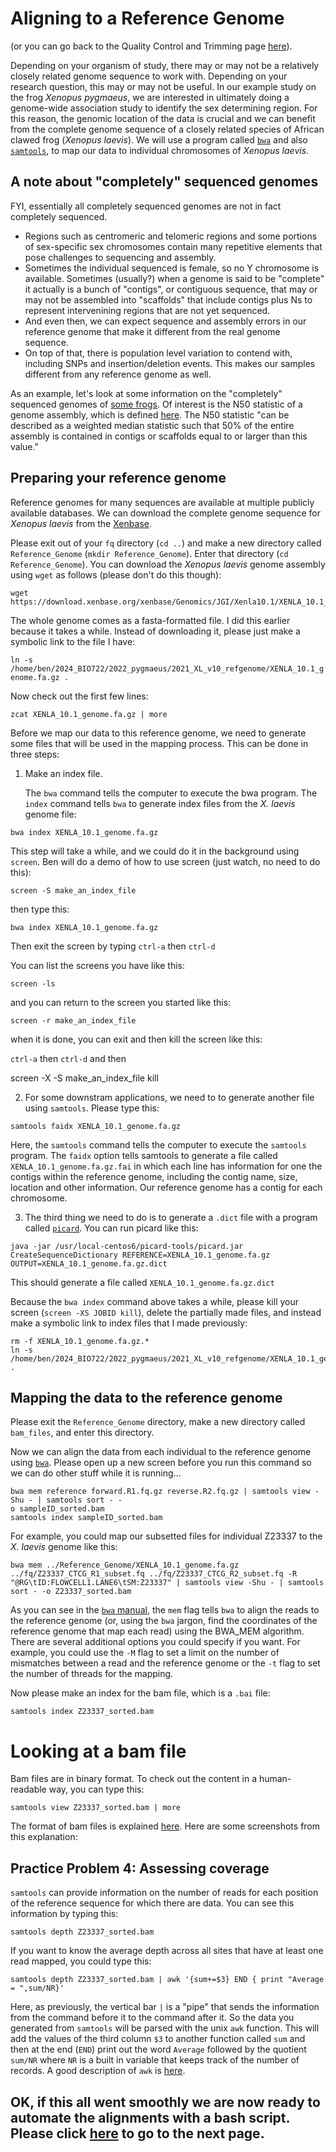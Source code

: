 # Aligning to a Reference Genome

(or you can go back to the Quality Control and Trimming page [here](https://github.com/evansbenj/BIO720/blob/master/1_Lecture_1.md)).

Depending on your organism of study, there may or may not be a relatively closely related genome sequence to work with.  Depending on your research question, this may or may not be useful.  In our example study on the frog *Xenopus pygmaeus*, we are  interested in ultimately doing a genome-wide association study to identify the sex determining region.  For this reason, the genomic location of the data is crucial and we can benefit from the complete genome sequence of a closely related species of African clawed frog (*Xenopus laevis*).  We will use a program called [`bwa`](https://bio-bwa.sourceforge.net/) and also [`samtools`](http://samtools.sourceforge.net/), to map our data to individual chromosomes of *Xenopus laevis*. 

## A note about "completely" sequenced genomes

FYI, essentially all completely sequenced genomes are not in fact completely sequenced.  
- Regions such as centromeric and telomeric regions and some portions of sex-specific sex chromosomes contain many repetitive elements that pose challenges to sequencing and assembly.  
- Sometimes the individual sequenced is female, so no Y chromosome is available.  Sometimes (usually?) when a genome is said to be "complete" it actually is a bunch of "contigs", or contiguous sequence, that may or may not be assembled into "scaffolds" that include contigs plus Ns to represent intervenining regions that are not yet sequenced.  
- And even then, we can expect sequence and assembly errors in our reference genome that make it different from the real genome sequence.  
- On top of that, there is population level variation to contend with, including SNPs and insertion/deletion events.  This makes our samples different from any reference genome as well.

As an example, let's look at some information on the "completely" sequenced genomes of [some frogs](https://www.xenbase.org/xenbase/static-xenbase/ftpDatafiles.jsp).  Of interest is the N50 statistic of a genome assembly, which is defined [here](https://en.wikipedia.org/wiki/N50_statistic). The N50 statistic "can be described as a weighted median statistic such that 50% of the entire assembly is contained in contigs or scaffolds equal to or larger than this value."

## Preparing your reference genome

Reference genomes for many sequences are available at multiple publicly available databases.  We can download the complete genome sequence for *Xenopus laevis* from the [Xenbase](https://www.xenbase.org/xenbase/static-xenbase/ftpDatafiles.jsp). 

Please exit out of your `fq` directory (`cd ..`) and make a new directory called `Reference_Genome` (`mkdir Reference_Genome`). Enter that directory (`cd Reference_Genome`). You can download the *Xenopus laevis* genome assembly using `wget` as follows (please don't do this though):
```
wget https://download.xenbase.org/xenbase/Genomics/JGI/Xenla10.1/XENLA_10.1_genome.fa.gz
```
The whole genome comes as a fasta-formatted file. I did this earlier because it takes a while.  Instead of downloading it, please just make a symbolic link to the file I have:

`ln -s /home/ben/2024_BIO722/2022_pygmaeus/2021_XL_v10_refgenome/XENLA_10.1_genome.fa.gz .`

Now check out the first few lines:

`zcat XENLA_10.1_genome.fa.gz | more`


Before we map our data to this reference genome, we need to generate some files that will be used in the mapping process.  This can be done in three steps:

1. Make an index file.   

    The `bwa` command tells the computer to execute the bwa program.  The `index` command tells `bwa` to generate index files from the *X. laevis* genome file:
```
bwa index XENLA_10.1_genome.fa.gz
```  
This step will take a while, and we could do it in the background using `screen`. Ben will do a demo of how to use screen (just watch, no need to do this):

`screen -S make_an_index_file`
  
then type this:
  
`bwa index XENLA_10.1_genome.fa.gz`
  
Then exit the screen by typing `ctrl-a` then `ctrl-d`
  
You can list the screens you have like this:
  
`screen -ls`

and you can return to the screen you started like this:
  
`screen -r make_an_index_file`
  
when it is done, you can exit and then kill the screen like this:
  
`ctrl-a` then `ctrl-d` and then
  
screen -X -S make_an_index_file kill


2. For some downstram applications, we need to to generate another file using `samtools`.  Please type this:

  `samtools faidx XENLA_10.1_genome.fa.gz`

  Here, the `samtools` command tells the computer to execute the `samtools` program.  The `faidx` option tells samtools to generate a file called `XENLA_10.1_genome.fa.gz.fai` in which each line has information for one the contigs within the reference genome, including the contig name, size, location and other information.  Our reference genome has a contig for each chromosome.

3.  The third thing we need to do is to generate a `.dict` file with a program called [`picard`](http://broadinstitute.github.io/picard/). You can run picard like this:

  `java -jar /usr/local-centos6/picard-tools/picard.jar CreateSequenceDictionary REFERENCE=XENLA_10.1_genome.fa.gz OUTPUT=XENLA_10.1_genome.fa.gz.dict`

This should generate a file called `XENLA_10.1_genome.fa.gz.dict`

Because the `bwa index` command above takes a while, please kill your screen (`screen -XS JOBID kill`), delete the partially made files, and instead make a symbolic link to index files that I made previously:
```
rm -f XENLA_10.1_genome.fa.gz.*
ln -s /home/ben/2024_BIO722/2022_pygmaeus/2021_XL_v10_refgenome/XENLA_10.1_genome.fa.gz* .
```

## Mapping the data to the reference genome

Please exit the `Reference_Genome` directory, make a new directory called `bam_files`, and enter this directory. 

Now we can align the data from each individual to the reference genome using [`bwa`](https://bio-bwa.sourceforge.net/). Please open up a new screen before you run this command so we can do other stuff while it is running...

```
bwa mem reference forward.R1.fq.gz reverse.R2.fq.gz | samtools view -Shu - | samtools sort - -
o sampleID_sorted.bam
samtools index sampleID_sorted.bam
```

For example, you could map our subsetted files for individual Z23337 to the *X. laevis* genome like this:

```
bwa mem ../Reference_Genome/XENLA_10.1_genome.fa.gz ../fq/Z23337_CTCG_R1_subset.fq ../fq/Z23337_CTCG_R2_subset.fq -R "@RG\tID:FLOWCELL1.LANE6\tSM:Z23337" | samtools view -Shu - | samtools sort - -o Z23337_sorted.bam
```

As you can see in the [`bwa` manual](http://bio-bwa.sourceforge.net/bwa.shtml), the `mem` flag tells `bwa` to align the reads to the reference genome (or, using the `bwa` jargon, find the coordinates of the reference genome that map each read) using the BWA_MEM algorithm. There are several additional options you could specify if you want.  For example, you could use the `-M` flag to set a limit on the number of mismatches between a read and the reference genome or the `-t` flag to set the number of threads for the mapping. 


Now please make an index for the bam file, which is a `.bai` file:

`samtools index Z23337_sorted.bam`

# Looking at a bam file

Bam files are in binary format. To check out the content in a human-readable way, you can type this:
```
samtools view Z23337_sorted.bam | more
```
The format of bam files is explained [here](https://samtools.github.io/hts-specs/SAMv1.pdf).  Here are some screenshots from this explanation:


## Practice Problem 4: Assessing coverage

`samtools` can provide information on the number of reads for each position of the reference sequence for which there are data.  You can see this information by typing this:

`samtools depth Z23337_sorted.bam`

If you want to know the average depth across all sites that have at least one read mapped, you could type this:

`samtools depth Z23337_sorted.bam | awk '{sum+=$3} END { print "Average = ",sum/NR}'`

Here, as previously, the vertical bar `|` is a "pipe" that sends the information from the command before it to the command after it.  So the data you generated from `samtools` will be parsed with the unix `awk` function.  This will add the values of the third column `$3` to another function called `sum` and then at the end (`END`) print out the word `Average` followed by the quotient `sum/NR` where `NR` is a built in variable that keeps track of the number of records.  A good description of `awk` is [here](http://www.folkstalk.com/2011/12/good-examples-of-awk-command-in-unix.html).

## OK, if this all went smoothly we are now ready to automate the alignments with a bash script.  Please click [here](https://github.com/evansbenj/BIO720/blob/master/3_Lecture_3_Automating_alignment_with_bash.md) to go to the next page.

